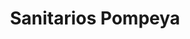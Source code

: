 ---
title: "Sanitarios Pompeya"
url: /ciudad-autonoma-de-buenos-aires/sanitarios-pompeya/
shop: Badezimmer
---